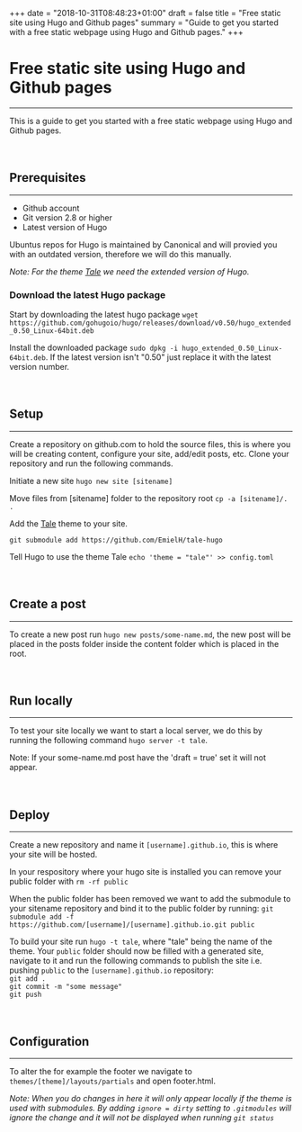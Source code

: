 +++
date = "2018-10-31T08:48:23+01:00"
draft = false
title = "Free static site using Hugo and Github pages"
summary = "Guide to get you started with a free static webpage using Hugo and Github pages."
+++
# Free static site using Hugo and Github pages
------
This is a guide to get you started with a free static webpage using Hugo and Github pages. 
<br />
<br />
<br />
## Prerequisites
------
* Github account
* Git version 2.8 or higher
* Latest version of Hugo

Ubuntus repos for Hugo is maintained by Canonical and will provied you with an outdated version, therefore we will do this manually.

_Note: For the theme [Tale](https://github.com/EmielH/tale-hugo) we need the extended version of Hugo._

### Download the latest Hugo package
Start by downloading the latest hugo package `wget https://github.com/gohugoio/hugo/releases/download/v0.50/hugo_extended_0.50_Linux-64bit.deb`
 
Install the downloaded package `sudo dpkg -i hugo_extended_0.50_Linux-64bit.deb`. If the latest version isn't "0.50" just replace it with the latest version number.
<br />
<br />
<br />
## Setup
------
Create a repository on github.com to hold the source files, this is where you will be creating content, configure your site, add/edit posts, etc. Clone your repository and run the following commands.

Initiate a new site `hugo new site [sitename]`

Move files from [sitename] folder to the repository root `cp -a [sitename]/. .`

Add the [Tale](https://github.com/EmielH/tale-hugo) theme to your site.

`git submodule add https://github.com/EmielH/tale-hugo`

Tell Hugo to use the theme Tale `echo 'theme = "tale"' >> config.toml`
<br />
<br />
<br />
## Create a post
------
To create a new post run `hugo new posts/some-name.md`, the new post will be placed in the posts folder inside the content folder which is placed in the root.
<br />
<br />
<br />
## Run locally
------
To test your site locally we want to start a local server, we do this by running the following command `hugo server -t tale`.

 Note: If your some-name.md post have the 'draft = true' set it will not appear.
<br />
<br />
<br />
## Deploy
------
Create a new repository and name it `[username].github.io`, this is where your site will be hosted. 

In your respository where your hugo site is installed you can remove your public folder with `rm -rf public`

When the public folder has been removed we want to add the submodule to your sitename repository and bind it to the public folder by running:
`git submodule add -f https://github.com/[username]/[username].github.io.git public`

To build your site run `hugo -t tale`, where "tale" being the name of the theme. Your `public` folder should now be filled with a generated site, navigate to it and run the following commands to publish the site i.e. pushing `public` to the `[username].github.io` repository: <br />
`git add .` <br />
`git commit -m "some message"` <br />
`git push`
<br />
<br />
<br />
## Configuration
------
To alter the for example the footer we navigate to `themes/[theme]/layouts/partials` and open footer.html.

_Note: When you do changes in here it will only appear locally if the theme is used with submodules. By adding `ignore = dirty` setting to `.gitmodules` will ignore the change and it will not be displayed when running `git status`_
<br />
<br />
<br />
